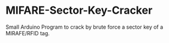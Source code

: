 # MIFARE-Sector-Key-Cracker
Small Arduino Program to crack by brute force a sector key of a MIRAFE/RFID tag.

